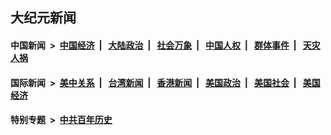 ## 大纪元新闻

#### 中国新闻 &nbsp;>&nbsp; [中国经济](indexes/ncid283/README.md?11282045) &nbsp;| &nbsp; [大陆政治](indexes/ncid277/README.md?11282045) &nbsp;| &nbsp; [社会万象](indexes/ncid282/README.md?11282045) &nbsp;| &nbsp; [中国人权](indexes/ncid278/README.md?11282045) &nbsp;| &nbsp; [群体事件](indexes/ncid279/README.md?11282045) &nbsp;| &nbsp; [天灾人祸](indexes/ncid280/README.md?11282045)

#### 国际新闻 &nbsp;>&nbsp; [美中关系](indexes/nf1412576/README.md?11282045) &nbsp;| &nbsp; [台湾新闻](indexes/ncid1349361/README.md?11282045) &nbsp;| &nbsp; [香港新闻](indexes/ncid1349362/README.md?11282045) &nbsp;| &nbsp; [美国政治](indexes/ncid1078159/README.md?11282045) &nbsp;| &nbsp; [美国社会](indexes/ncid1078160/README.md?11282045) &nbsp;| &nbsp; [美国经济](indexes/ncid1078158/README.md?11282045)

#### 特别专题 &nbsp;>&nbsp; [中共百年历史](https://github.com/epoch-news/epoch-special/blob/master/README.md?11282045)  
